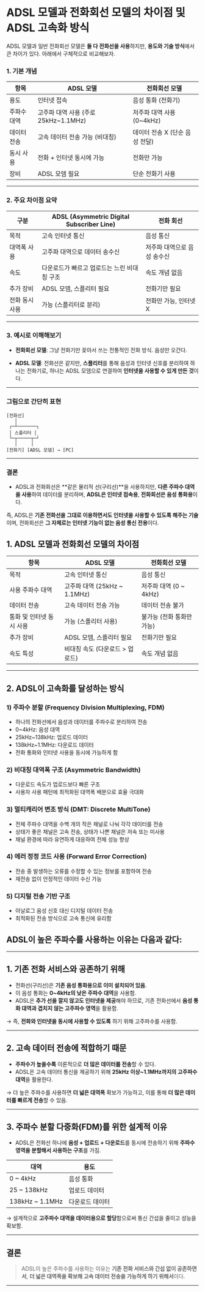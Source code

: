 

# ADSL 모델과 전화회선 모델의 차이점 및 ADSL 고속화 방식
ADSL 모델과 일반 전화회선 모델은 **둘 다 전화선을 사용**하지만, **용도와 기술 방식**에서 큰 차이가 있다. 아래에서 구체적으로 비교해보자.


### 1. 기본 개념

| 항목     | ADSL 모델                      | 전화회선 모델             |
| ------ | ---------------------------- | ------------------- |
| 용도     | 인터넷 접속                       | 음성 통화 (전화기)         |
| 주파수 대역 | 고주파 대역 사용 (주로 25kHz\~1.1MHz) | 저주파 대역 사용 (0\~4kHz) |
| 데이터 전송 | 고속 데이터 전송 가능 (비대칭)           | 데이터 전송 X (단순 음성 전달) |
| 동시 사용  | 전화 + 인터넷 동시에 가능              | 전화만 가능              |
| 장비     | ADSL 모뎀 필요                   | 단순 전화기 사용           |

---

### 2. 주요 차이점 요약

| 구분       | ADSL (Asymmetric Digital Subscriber Line) | 전화 회선           |
| -------- | ----------------------------------------- | --------------- |
| 목적       | 고속 인터넷 통신                                 | 음성 통신           |
| 대역폭 사용   | 고주파 대역으로 데이터 송수신                          | 저주파 대역으로 음성 송수신 |
| 속도       | 다운로드가 빠르고 업로드는 느린 비대칭 구조                  | 속도 개념 없음        |
| 추가 장비    | ADSL 모뎀, 스플리터 필요                          | 전화기만 필요         |
| 전화 동시 사용 | 가능 (스플리터로 분리)                             | 전화만 가능, 인터넷 X   |

---

### 3. 예시로 이해해보기

* **전화회선 모델**:
  그냥 전화기만 꽂아서 쓰는 전통적인 전화 방식. 음성만 오간다.

* **ADSL 모델**:
  전화선은 같지만, **스플리터**를 통해 음성과 인터넷 신호를 분리하여
  하나는 전화기로, 하나는 ADSL 모뎀으로 연결하여 **인터넷을 사용할 수 있게 만든 것**이다.

---

### 그림으로 간단히 표현

```
[전화선]
   │
 ┌─┴───────┐
 │ 스플리터 │
 └─┬─────┬─┘
   │     │
[전화기] [ADSL 모뎀] → [PC]
```

---

### 결론

* ADSL과 전화회선은 \*\*같은 물리적 선(구리선)\*\*을 사용하지만,
  **다른 주파수 대역을 사용**하여 데이터를 분리하며,
  **ADSL은 인터넷 접속용**,
  **전화회선은 음성 통화용**이다.

즉, ADSL은 **기존 전화선을 그대로 이용하면서도 인터넷을 사용할 수 있도록 해주는 기술**이며, 전화회선은 **그 자체로는 인터넷 기능이 없는 음성 통신 전용**이다.

## 1. ADSL 모델과 전화회선 모델의 차이점

| 항목             | ADSL 모델                  | 전화회선 모델            |
| -------------- | ------------------------ | ------------------ |
| 목적             | 고속 인터넷 통신                | 음성 통신              |
| 사용 주파수 대역      | 고주파 대역 (25kHz \~ 1.1MHz) | 저주파 대역 (0 \~ 4kHz) |
| 데이터 전송         | 고속 데이터 전송 가능             | 데이터 전송 불가          |
| 통화 및 인터넷 동시 사용 | 가능 (스플리터 사용)             | 불가능 (전화 통화만 가능)    |
| 추가 장비          | ADSL 모뎀, 스플리터 필요         | 전화기만 필요            |
| 속도 특성          | 비대칭 속도 (다운로드 > 업로드)      | 속도 개념 없음           |


---

## 2. ADSL이 고속화를 달성하는 방식

### 1) 주파수 분할 (Frequency Division Multiplexing, FDM)

* 하나의 전화선에서 음성과 데이터를 주파수로 분리하여 전송
* 0\~4kHz: 음성 대역
* 25kHz\~138kHz: 업로드 데이터
* 138kHz\~1.1MHz: 다운로드 데이터
* 전화 통화와 인터넷 사용을 동시에 가능하게 함

### 2) 비대칭 대역폭 구조 (Asymmetric Bandwidth)

* 다운로드 속도가 업로드보다 빠른 구조
* 사용자 사용 패턴에 최적화된 대역폭 배분으로 효율 극대화

### 3) 멀티캐리어 변조 방식 (DMT: Discrete MultiTone)

* 전체 주파수 대역을 수백 개의 작은 채널로 나눠 각각 데이터를 전송
* 상태가 좋은 채널은 고속 전송, 상태가 나쁜 채널은 저속 또는 미사용
* 채널 환경에 따라 유연하게 대응하여 전체 성능 향상

### 4) 에러 정정 코드 사용 (Forward Error Correction)

* 전송 중 발생하는 오류를 수정할 수 있는 정보를 포함하여 전송
* 재전송 없이 안정적인 데이터 수신 가능

### 5) 디지털 전송 기반 구조

* 아날로그 음성 신호 대신 디지털 데이터 전송
* 최적화된 전송 방식으로 고속 통신에 유리함






## ADSL이 **높은 주파수를 사용하는 이유**는 다음과 같다:

---

##  1. 기존 전화 서비스와 **공존**하기 위해

* 전화선(구리선)은 **기존 음성 통화용으로 이미 설치되어 있음**.
* 이 음성 통화는 **0\~4kHz의 낮은 주파수 대역**을 사용함.
* ADSL은 **추가 선을 깔지 않고도 인터넷을 제공**해야 하므로,
  기존 전화선에서 **음성 통화 대역과 겹치지 않는 고주파수 영역**을 활용함.

→ 즉, **전화와 인터넷을 동시에 사용할 수 있도록** 하기 위해 고주파수를 사용함.

---

##  2. 고속 데이터 전송에 적합하기 때문

* **주파수가 높을수록** 이론적으로 **더 많은 데이터를 전송**할 수 있다.
* ADSL은 고속 데이터 통신을 제공하기 위해
  **25kHz 이상\~1.1MHz까지의 고주파수 대역**을 활용한다.

→ 더 높은 주파수를 사용하면 **더 넓은 대역폭** 확보가 가능하고,
이를 통해 **더 많은 데이터를 빠르게 전송**할 수 있음.

---

##  3. 주파수 분할 다중화(FDM)를 위한 설계적 이유

* ADSL은 전화선 하나에 **음성 + 업로드 + 다운로드**를 동시에 전송하기 위해
  **주파수 영역을 분할해서 사용하는 구조**를 가짐.

| 대역               | 용도       |
| ---------------- | -------- |
| 0 \~ 4kHz        | 음성 통화    |
| 25 \~ 138kHz     | 업로드 데이터  |
| 138kHz \~ 1.1MHz | 다운로드 데이터 |

→ 설계적으로 **고주파수 대역을 데이터용으로 할당**함으로써 통신 간섭을 줄이고 성능을 확보함.

---

##  결론

> ADSL이 높은 주파수를 사용하는 이유는
> **기존 전화 서비스와 간섭 없이 공존하면서**,
> **더 넓은 대역폭을 확보해 고속 데이터 전송을 가능하게 하기 위해서**이다.

---
